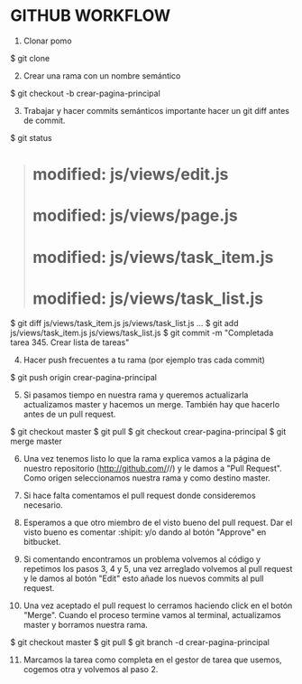 # GITHUB WORKFLOW #

1. Clonar pomo

  $ git clone <REPOSITORIO>

2. Crear una rama con un nombre semántico

  $ git checkout -b crear-pagina-principal

3. Trabajar y hacer commits semánticos importante hacer un git diff antes de commit.

  $ git status
  > # modified:   js/views/edit.js
  > #  modified:   js/views/page.js
  > #	modified:   js/views/task_item.js
  > #	modified:   js/views/task_list.js
  $ git diff js/views/task_item.js js/views/task_list.js
  ...
  $ git add js/views/task_item.js js/views/task_list.js
  $ git commit -m "Completada tarea 345. Crear lista de tareas"

4. Hacer push frecuentes a tu rama (por ejemplo tras cada commit)

  $ git push origin crear-pagina-principal

5. Si pasamos tiempo en nuestra rama y queremos actualizarla actualizamos master y hacemos un merge. También hay que hacerlo antes de un pull request.

  $ git checkout master
  $ git pull
  $ git checkout crear-pagina-principal
  $ git merge master

6. Una vez tenemos listo lo que la rama explica vamos a la página de nuestro repositorio (http://github.com/<PROPIETARIO>/<REPOSITORIO>/) y le damos a "Pull Request". Como origen seleccionamos nuestra rama y como destino master.

7. Si hace falta comentamos el pull request donde consideremos necesario.

8. Esperamos a que otro miembro de el visto bueno del pull request. Dar el visto bueno es comentar :shipit: y/o dando al botón "Approve" en bitbucket.

9. Si comentando encontramos un problema volvemos al código y repetimos los pasos 3, 4 y 5, una vez arreglado volvemos al pull request y le damos al botón "Edit" esto añade los nuevos commits al pull request.

10. Una vez aceptado el pull request lo cerramos haciendo click en el botón "Merge". Cuando el proceso termine vamos al terminal, actualizamos master y borramos nuestra rama.

  $ git checkout master
  $ git pull
  $ git branch -d crear-pagina-principal

11. Marcamos la tarea como completa en el gestor de tarea que usemos, cogemos otra y volvemos al paso 2.

